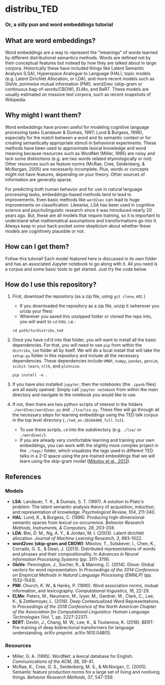 # distribu_TED
### Or, a silly pun and word embeddings tutorial

## What are word embeddings?
Word embeddings are a way to represent the "meanings" of words learned by different distributional semantics methods. Words are defined not by their conceptual features but instead by how they are talked about in large corpora. Historically these have included things like Latent Semantic Analysis (LSA), Hyperspace Analogue to Language (HAL), topic models (e.g. Latent Dirichlet Allocation, or LDA), and more recent models such as GloVe, pointwise mutual information (PMI), word2vec (skip-gram or continuous bag-of-words/CBOW), ELMo, and BeRT. These models are usually estimated on massive text corpora, such as recent snapshots of Wikipedia.

## Why might I want them?

Word embeddings have proven useful for modeling cognitive language processing tasks (Landauer & Dumais, 1997; Lund & Burgess, 1996), especially for the match between a word and its semantic context or for creating semantically appropriate stimuli in behavioral experiments. These methods have been used to approximate lexical knowledge and word meaning because resources such as WordNet (Miller, 1995) are noisy and lack some distinctions (e.g. are two words related etymologically or not). Other resources such as feature norms (McRae, Cree, Seidenberg, & McNorgan, 2005) are necessarily incomplete. Plus, words or concepts might not have features, depending on your theory. Other sources of information are generally sparse. 

For predicting both human behavior and for use in natural language processing tasks, embeddings-based methods tend to lead to improvements. Even basic methods like `word2vec` can lead to huge improvements on classification. Likewise, LSA has been used in cognitive science and psycholinguistic research since it was introduced nearly 20 years ago. But, these are all models that require training, so it is important to understand what mathematical assumptions and transformations go into it. Always keep in your back pocket some skepticism about whether these models are cognitively plausible or not.

## How can I get them?

Follow this tutorial! Each model featured here is discussed in its own folder and has an associated Jupyter notebook to go along with it. All you need is a corpus and some basic tools to get started. Just try the code below.

## How do I use this repository?

1. First, download the repository (as a zip file, using `git clone`, etc.)
	* If you downloaded the repository as a zip file, unzip it (wherever you unzip your files)
	* Wherever you saved this unzipped folder or cloned the repo into, you will want to `cd` into. i.e.:

	```
	cd path/to/distribu_ted
	```
	
2. Once you have cd'd into that folder, you will want to install all the basic dependencies. For that, you will need to use `pip` from within the `distribu_ted` folder all by itself. We will do a local install that will take the `setup.py` folder in this repository and include all the necessary dependencies. These dependencies include `UMAP`, `numpy`, `pandas`, `gensim`, `scikit-learn`, `nltk`, and `plotnine`. 

	```
	pip install -e .
	```
	
3. If you have also installed `jupyter`, then the notebooks (the `.ipynb` files) are all easily opened. Simply call `jupyter notebook` from within the main directory and navigate to the notebook you would like to use.
4. If not, then there are two python scripts of interest in the folders `./word2vec/word2vec.py` and `./lsa/lsa.py`. These files will go through all the necessary steps for learning embeddings using the TED talk corpus in the top level directory (`./ted_en-20160408_full.txt`).
	* To use these scripts, `cd` into the subdirectory (e.g. `./lsa/` or `./word2vec/`). 
	* If you are already very comfortable learning and training your own embeddings, you can work with the slightly more complex project in the `./tags/` folder, which visualizes the tags used in different TED talks in a 2-D space using the pre-trained embeddings that we will learn using the skip-gram model ([Mikolov et al., 2013](https://papers.nips.cc/paper/5021-distributed-representations-of-words-and-phrases-and-their-compositionality.pdf)).

## References

### Models
* **LSA**: Landauer, T. K., & Dumais, S. T. (1997). A solution to Plato's problem: The latent semantic analysis theory of acquisition, induction, and representation of knowledge. _Psychological Review, 104_, 211-240.
* **HAL**: Lund, K., & Burgess, C. (1996). Producing high-dimensional semantic spaces from lexical co-occurrence. _Behavior Research Methods, Instruments, & Computers, 28_, 203-208.
* **LDA**: Blei, D. M., Ng, A. Y., & Jordan, M. I. (2003). Latent dirichlet allocation. _Journal of Machine Learning Research, 3_, 993-1022.
* **word2vec (skip-gram and CBOW)**: Mikolov, T., Sutskever, I., Chen, K., Corrado, G. S., & Dean, J. (2013). Distributed representations of words and phrases and their compositionality. In _Advances in Neural Information Processing Systems_ (pp. 3111-3119).
* **GloVe**: Pennington, J., Socher, R., & Manning, C. (2014). Glove: Global vectors for word representation. In _Proceedings of the 2014 Conference on Empirical Methods in Natural Language Processing (EMNLP)_ (pp. 1532-1543).
* **PMI**: Church, K. W., & Hanks, P. (1990). Word association norms, mutual information, and lexicography. _Computational linguistics, 16_, 22-29.
* **ELMo**: Peters, M., Neumann, M., Iyyer, M., Gardner, M., Clark, C., Lee, K., & Zettlemoyer, L. (2018). Deep Contextualized Word Representations. In _Proceedings of the 2018 Conference of the North American Chapter of the Association for Computational Linguistics: Human Language Technologies_ (Vol. 1, pp. 2227-2237).
* **BERT**: Devlin, J., Chang, M. W., Lee, K., & Toutanova, K. (2018). BERT: Pre-training of deep bidirectional transformers for language understanding. _arXiv preprint_. arXiv:1810.04805.

### Resources
* Miller, G. A. (1995). WordNet: a lexical database for English. _Communications of the ACM, 38_, 39-41.
* McRae, K., Cree, G. S., Seidenberg, M. S., & McNorgan, C. (2005). Semantic feature production norms for a large set of living and nonliving things. _Behavior Research Methods, 37_, 547-559.
